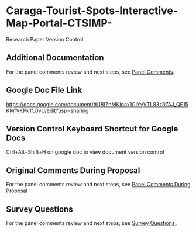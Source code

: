 # Caraga-Tourist-Spots-Interactive-Map-Portal-CTSIMP-
Research Paper Version Control


## Additional Documentation  
For the panel comments review and next steps, see [Panel Comments](panel-comments.md).


## Google Doc File Link
https://docs.google.com/document/d/1BIZhMKipax1GiYyVTL83zR7AJ_QE15KMfVKPk1f_0vU/edit?usp=sharing

## Version Control Keyboard Shortcut for Google Docs
Ctrl+Alt+Shift+H on google doc to view document version control



## Original Comments During Proposal  
For the panel comments review and next steps, see [Panel Comments During Proposal ](panel-comments-during-proposal.pdf)


## Survey Questions 
For the panel comments review and next steps, see [Survey Questions ](Gform-Survey.md).